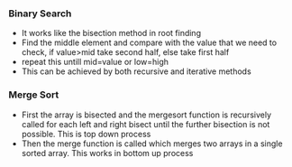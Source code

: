 ### Binary Search
- It works like the bisection method in root finding
- Find the middle element and compare with the value that we need to check, if value>mid take second half, else take first half
- repeat this untill mid=value or low=high
- This can be achieved by both recursive and iterative methods

### Merge Sort
- First the array is bisected and the mergesort function is recursively called for each left and right bisect until the further bisection is not possible. This is top down process
- Then the merge function is called which merges two arrays in a single sorted array. This works in bottom up process
